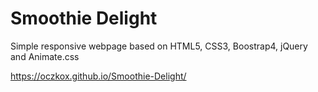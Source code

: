 # Smoothie Delight

Simple responsive webpage based on HTML5, CSS3, Boostrap4, jQuery and Animate.css

https://oczkox.github.io/Smoothie-Delight/
